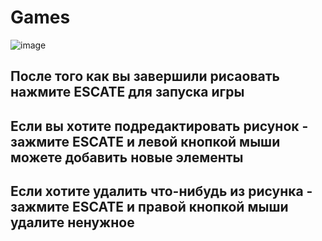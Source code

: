 # Games
![image](https://github.com/zakhar1101/Games/assets/123277983/76870fb2-f6ff-4fd1-a5c2-a9c67876259f)


## После того как вы завершили рисаовать нажмите ESCATE для запуска игры
## Если вы хотите подредактировать рисунок - зажмите ESCATE и левой кнопкой мыши можете добавить новые элементы
## Если хотите удалить что-нибудь из рисунка - зажмите ESCATE и правой кнопкой мыши удалите ненужное
